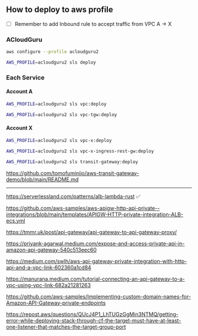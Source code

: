 
## How to deploy to aws profile


- [ ] Remember to add Inbound rule to accept traffic from VPC A → X

### ACloudGuru
```bash
aws configure --profile acloudguru2
```

```bash
AWS_PROFILE=acloudguru2 sls deploy
```


### Each Service

#### Account A
```bash
AWS_PROFILE=acloudguru2 sls vpc:deploy
```

```bash
AWS_PROFILE=acloudguru2 sls vpc-tgw:deploy
```

#### Account X
```bash
AWS_PROFILE=acloudguru2 sls vpc-x:deploy
```
```bash
AWS_PROFILE=acloudguru2 sls vpc-x-ingress-rest-gw:deploy
```
```bash
AWS_PROFILE=acloudguru2 sls transit-gateway:deploy
```

https://github.com/tomofuminijo/aws-transit-gateway-demo/blob/main/README.md

----
https://serverlessland.com/patterns/alb-lambda-rust ✅


https://github.com/aws-samples/aws-apigw-http-api-private--integrations/blob/main/templates/APIGW-HTTP-private-integration-ALB-ecs.yml


https://tmmr.uk/post/api-gateway/api-gateway-to-api-gateway-proxy/


https://priyank-agarwal.medium.com/expose-and-access-private-api-in-amazon-api-gateway-540c513eec60


https://medium.com/swlh/aws-api-gateway-private-integration-with-http-api-and-a-vpc-link-602360a1cd84


https://manurana.medium.com/tutorial-connecting-an-api-gateway-to-a-vpc-using-vpc-link-682a21281263


https://github.com/aws-samples/Implementing-custom-domain-names-for-Amazon-API-Gateway-private-endpoints


https://repost.aws/questions/QUcJ4P1_LhTUGzGgMin3NTMQ/getting-error-while-deploying-stack-through-cf-the-target-must-have-at-least-one-listener-that-matches-the-target-group-port